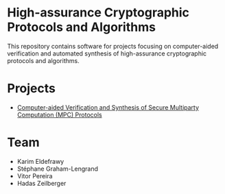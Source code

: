 # High-assurance Cryptographic Protocols and Algorithms

This repository contains software for projects focusing on computer-aided verification and automated synthesis of high-assurance cryptographic protocols and algorithms.

# Projects
* [Computer-aided Verification and Synthesis of Secure Multiparty Computation (MPC) Protocols](https://github.com/SRI-CSL/high-assurance-crypto/edit/main/ha-mpc.md)


# Team
- Karim Eldefrawy
- Stéphane Graham-Lengrand
- Vitor Pereira
- Hadas Zeilberger

